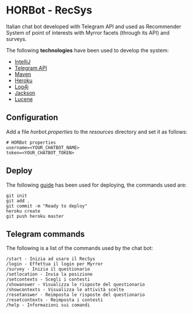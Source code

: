# HORBot - RecSys

Italian chat bot developed with Telegram API and used as Recommender System of point of interests with Myrror facets (through its API) and surveys.

The following **technologies** have been used to develop the system:
* [IntelliJ](https://www.jetbrains.com/idea/)
* [Telegram API](https://core.telegram.org/)
* [Maven](https://maven.apache.org/)
* [Heroku](https://devcenter.heroku.com/categories/deployment)
* [Log4j](https://logging.apache.org/log4j/2.x/)
* [Jackson](https://github.com/FasterXML/jackson-databind)
* [Lucene](https://lucene.apache.org/core/)

## Configuration

Add a file _horbot.properties_ to the _resources_ directory and set it as follows:

```
# HORBot properties
username=<YOUR_CHATBOT_NAME>
token=<YOUR_CHATBOT_TOKEN>
```

## Deploy

The following [guide](https://devcenter.heroku.com/articles/run-non-web-java-processes-on-heroku) has been used for deploying, the commands used are:

```
git init
git add .
git commit -m "Ready to deploy"
heroku create
git push heroku master
```

## Telegram commands

The following is a list of the commands used by the chat bot:

```
/start - Inizia ad usare il RecSys
/login - Effettua il login per Myrror
/survey - Inizia il questionario
/setlocation - Invia la posizione
/setcontexts - Scegli i contesti
/showanswer - Visualizza le risposte del questionario
/showcontexts - Visualizza le attività scelte
/resetanswer - Reimposta le risposte del questionario
/resetcontexts - Reimposta i contesti
/help - Informazioni sui comandi
```